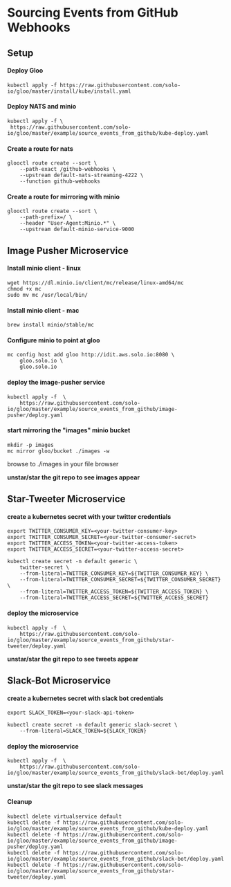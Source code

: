Sourcing Events from GitHub Webhooks
==========

## Setup

#### Deploy Gloo
    kubectl apply -f https://raw.githubusercontent.com/solo-io/gloo/master/install/kube/install.yaml

#### Deploy NATS and minio
    kubectl apply -f \
     https://raw.githubusercontent.com/solo-io/gloo/master/example/source_events_from_github/kube-deploy.yaml

#### Create a route for nats
    glooctl route create --sort \
        --path-exact /github-webhooks \
        --upstream default-nats-streaming-4222 \
        --function github-webhooks

#### Create a route for mirroring with minio
    glooctl route create --sort \
        --path-prefix=/ \
        --header "User-Agent:Minio.*" \
        --upstream default-minio-service-9000



## Image Pusher Microservice

#### Install minio client - linux
    wget https://dl.minio.io/client/mc/release/linux-amd64/mc
    chmod +x mc
    sudo mv mc /usr/local/bin/
#### Install minio client - mac
    brew install minio/stable/mc

#### Configure minio to point at gloo
    mc config host add gloo http://idit.aws.solo.io:8080 \
        gloo.solo.io \
        gloo.solo.io

#### deploy the image-pusher service
    kubectl apply -f  \
        https://raw.githubusercontent.com/solo-io/gloo/master/example/source_events_from_github/image-pusher/deploy.yaml

#### start mirroring the "images" minio bucket
    mkdir -p images
    mc mirror gloo/bucket ./images -w
        
browse to ./images in your file browser 

**unstar/star the git repo to see images appear**



## Star-Tweeter Microservice

#### create a kubernetes secret with your twitter credentials
    export TWITTER_CONSUMER_KEY=<your-twitter-consumer-key>
    export TWITTER_CONSUMER_SECRET=<your-twitter-consumer-secret>
    export TWITTER_ACCESS_TOKEN=<your-twitter-access-token>
    export TWITTER_ACCESS_SECRET=<your-twitter-access-secret>
    
    kubectl create secret -n default generic \
        twitter-secret \
        --from-literal=TWITTER_CONSUMER_KEY=${TWITTER_CONSUMER_KEY} \
        --from-literal=TWITTER_CONSUMER_SECRET=${TWITTER_CONSUMER_SECRET} \
        --from-literal=TWITTER_ACCESS_TOKEN=${TWITTER_ACCESS_TOKEN} \
        --from-literal=TWITTER_ACCESS_SECRET=${TWITTER_ACCESS_SECRET} 
    

#### deploy the microservice
    kubectl apply -f  \
        https://raw.githubusercontent.com/solo-io/gloo/master/example/source_events_from_github/star-tweeter/deploy.yaml


**unstar/star the git repo to see tweets appear**



## Slack-Bot Microservice

#### create a kubernetes secret with slack bot credentials
    export SLACK_TOKEN=<your-slack-api-token>
    
    kubectl create secret -n default generic slack-secret \
        --from-literal=SLACK_TOKEN=${SLACK_TOKEN}
    

#### deploy the microservice
    kubectl apply -f  \
        https://raw.githubusercontent.com/solo-io/gloo/master/example/source_events_from_github/slack-bot/deploy.yaml

**unstar/star the git repo to see slack messages**


#### Cleanup
    kubectl delete virtualservice default
    kubectl delete -f https://raw.githubusercontent.com/solo-io/gloo/master/example/source_events_from_github/kube-deploy.yaml 
    kubectl delete -f https://raw.githubusercontent.com/solo-io/gloo/master/example/source_events_from_github/image-pusher/deploy.yaml 
    kubectl delete -f https://raw.githubusercontent.com/solo-io/gloo/master/example/source_events_from_github/slack-bot/deploy.yaml 
    kubectl delete -f https://raw.githubusercontent.com/solo-io/gloo/master/example/source_events_from_github/star-tweeter/deploy.yaml 